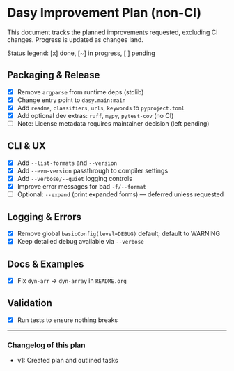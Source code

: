 # Dasy Improvement Plan (non-CI)

This document tracks the planned improvements requested, excluding CI changes. Progress is updated as changes land.

Status legend: [x] done, [~] in progress, [ ] pending

## Packaging & Release

- [x] Remove `argparse` from runtime deps (stdlib)
- [x] Change entry point to `dasy.main:main`
- [x] Add `readme`, `classifiers`, `urls`, `keywords` to `pyproject.toml`
- [x] Add optional dev extras: `ruff`, `mypy`, `pytest-cov` (no CI)
- [ ] Note: License metadata requires maintainer decision (left pending)

## CLI & UX

- [x] Add `--list-formats` and `--version`
- [x] Add `--evm-version` passthrough to compiler settings
- [x] Add `--verbose/--quiet` logging controls
- [x] Improve error messages for bad `-f/--format`
- [ ] Optional: `--expand` (print expanded forms) — deferred unless requested

## Logging & Errors

- [x] Remove global `basicConfig(level=DEBUG)` default; default to WARNING
- [x] Keep detailed debug available via `--verbose`

## Docs & Examples

- [x] Fix `dyn-arr` → `dyn-array` in `README.org`

## Validation

- [x] Run tests to ensure nothing breaks

---

### Changelog of this plan

- v1: Created plan and outlined tasks
